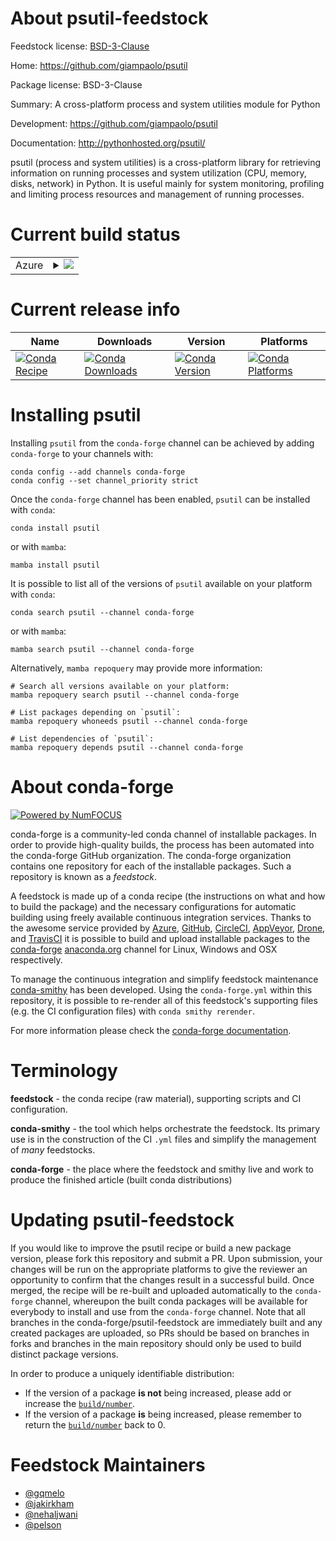 About psutil-feedstock
======================

Feedstock license: [BSD-3-Clause](https://github.com/conda-forge/psutil-feedstock/blob/main/LICENSE.txt)

Home: https://github.com/giampaolo/psutil

Package license: BSD-3-Clause

Summary: A cross-platform process and system utilities module for Python

Development: https://github.com/giampaolo/psutil

Documentation: http://pythonhosted.org/psutil/

psutil (process and system utilities) is a cross-platform library for
retrieving information on running processes and system utilization (CPU,
memory, disks, network) in Python. It is useful mainly for system
monitoring, profiling and limiting process resources and management of
running processes.


Current build status
====================


<table>
    
  <tr>
    <td>Azure</td>
    <td>
      <details>
        <summary>
          <a href="https://dev.azure.com/conda-forge/feedstock-builds/_build/latest?definitionId=819&branchName=main">
            <img src="https://dev.azure.com/conda-forge/feedstock-builds/_apis/build/status/psutil-feedstock?branchName=main">
          </a>
        </summary>
        <table>
          <thead><tr><th>Variant</th><th>Status</th></tr></thead>
          <tbody><tr>
              <td>linux_64_python3.10.____cpython</td>
              <td>
                <a href="https://dev.azure.com/conda-forge/feedstock-builds/_build/latest?definitionId=819&branchName=main">
                  <img src="https://dev.azure.com/conda-forge/feedstock-builds/_apis/build/status/psutil-feedstock?branchName=main&jobName=linux&configuration=linux%20linux_64_python3.10.____cpython" alt="variant">
                </a>
              </td>
            </tr><tr>
              <td>linux_64_python3.11.____cpython</td>
              <td>
                <a href="https://dev.azure.com/conda-forge/feedstock-builds/_build/latest?definitionId=819&branchName=main">
                  <img src="https://dev.azure.com/conda-forge/feedstock-builds/_apis/build/status/psutil-feedstock?branchName=main&jobName=linux&configuration=linux%20linux_64_python3.11.____cpython" alt="variant">
                </a>
              </td>
            </tr><tr>
              <td>linux_64_python3.12.____cpython</td>
              <td>
                <a href="https://dev.azure.com/conda-forge/feedstock-builds/_build/latest?definitionId=819&branchName=main">
                  <img src="https://dev.azure.com/conda-forge/feedstock-builds/_apis/build/status/psutil-feedstock?branchName=main&jobName=linux&configuration=linux%20linux_64_python3.12.____cpython" alt="variant">
                </a>
              </td>
            </tr><tr>
              <td>linux_64_python3.13.____cp313</td>
              <td>
                <a href="https://dev.azure.com/conda-forge/feedstock-builds/_build/latest?definitionId=819&branchName=main">
                  <img src="https://dev.azure.com/conda-forge/feedstock-builds/_apis/build/status/psutil-feedstock?branchName=main&jobName=linux&configuration=linux%20linux_64_python3.13.____cp313" alt="variant">
                </a>
              </td>
            </tr><tr>
              <td>linux_64_python3.13.____cp313t</td>
              <td>
                <a href="https://dev.azure.com/conda-forge/feedstock-builds/_build/latest?definitionId=819&branchName=main">
                  <img src="https://dev.azure.com/conda-forge/feedstock-builds/_apis/build/status/psutil-feedstock?branchName=main&jobName=linux&configuration=linux%20linux_64_python3.13.____cp313t" alt="variant">
                </a>
              </td>
            </tr><tr>
              <td>linux_64_python3.9.____cpython</td>
              <td>
                <a href="https://dev.azure.com/conda-forge/feedstock-builds/_build/latest?definitionId=819&branchName=main">
                  <img src="https://dev.azure.com/conda-forge/feedstock-builds/_apis/build/status/psutil-feedstock?branchName=main&jobName=linux&configuration=linux%20linux_64_python3.9.____cpython" alt="variant">
                </a>
              </td>
            </tr><tr>
              <td>linux_aarch64_python3.10.____cpython</td>
              <td>
                <a href="https://dev.azure.com/conda-forge/feedstock-builds/_build/latest?definitionId=819&branchName=main">
                  <img src="https://dev.azure.com/conda-forge/feedstock-builds/_apis/build/status/psutil-feedstock?branchName=main&jobName=linux&configuration=linux%20linux_aarch64_python3.10.____cpython" alt="variant">
                </a>
              </td>
            </tr><tr>
              <td>linux_aarch64_python3.11.____cpython</td>
              <td>
                <a href="https://dev.azure.com/conda-forge/feedstock-builds/_build/latest?definitionId=819&branchName=main">
                  <img src="https://dev.azure.com/conda-forge/feedstock-builds/_apis/build/status/psutil-feedstock?branchName=main&jobName=linux&configuration=linux%20linux_aarch64_python3.11.____cpython" alt="variant">
                </a>
              </td>
            </tr><tr>
              <td>linux_aarch64_python3.12.____cpython</td>
              <td>
                <a href="https://dev.azure.com/conda-forge/feedstock-builds/_build/latest?definitionId=819&branchName=main">
                  <img src="https://dev.azure.com/conda-forge/feedstock-builds/_apis/build/status/psutil-feedstock?branchName=main&jobName=linux&configuration=linux%20linux_aarch64_python3.12.____cpython" alt="variant">
                </a>
              </td>
            </tr><tr>
              <td>linux_aarch64_python3.13.____cp313</td>
              <td>
                <a href="https://dev.azure.com/conda-forge/feedstock-builds/_build/latest?definitionId=819&branchName=main">
                  <img src="https://dev.azure.com/conda-forge/feedstock-builds/_apis/build/status/psutil-feedstock?branchName=main&jobName=linux&configuration=linux%20linux_aarch64_python3.13.____cp313" alt="variant">
                </a>
              </td>
            </tr><tr>
              <td>linux_aarch64_python3.13.____cp313t</td>
              <td>
                <a href="https://dev.azure.com/conda-forge/feedstock-builds/_build/latest?definitionId=819&branchName=main">
                  <img src="https://dev.azure.com/conda-forge/feedstock-builds/_apis/build/status/psutil-feedstock?branchName=main&jobName=linux&configuration=linux%20linux_aarch64_python3.13.____cp313t" alt="variant">
                </a>
              </td>
            </tr><tr>
              <td>linux_aarch64_python3.9.____cpython</td>
              <td>
                <a href="https://dev.azure.com/conda-forge/feedstock-builds/_build/latest?definitionId=819&branchName=main">
                  <img src="https://dev.azure.com/conda-forge/feedstock-builds/_apis/build/status/psutil-feedstock?branchName=main&jobName=linux&configuration=linux%20linux_aarch64_python3.9.____cpython" alt="variant">
                </a>
              </td>
            </tr><tr>
              <td>linux_ppc64le_python3.10.____cpython</td>
              <td>
                <a href="https://dev.azure.com/conda-forge/feedstock-builds/_build/latest?definitionId=819&branchName=main">
                  <img src="https://dev.azure.com/conda-forge/feedstock-builds/_apis/build/status/psutil-feedstock?branchName=main&jobName=linux&configuration=linux%20linux_ppc64le_python3.10.____cpython" alt="variant">
                </a>
              </td>
            </tr><tr>
              <td>linux_ppc64le_python3.11.____cpython</td>
              <td>
                <a href="https://dev.azure.com/conda-forge/feedstock-builds/_build/latest?definitionId=819&branchName=main">
                  <img src="https://dev.azure.com/conda-forge/feedstock-builds/_apis/build/status/psutil-feedstock?branchName=main&jobName=linux&configuration=linux%20linux_ppc64le_python3.11.____cpython" alt="variant">
                </a>
              </td>
            </tr><tr>
              <td>linux_ppc64le_python3.12.____cpython</td>
              <td>
                <a href="https://dev.azure.com/conda-forge/feedstock-builds/_build/latest?definitionId=819&branchName=main">
                  <img src="https://dev.azure.com/conda-forge/feedstock-builds/_apis/build/status/psutil-feedstock?branchName=main&jobName=linux&configuration=linux%20linux_ppc64le_python3.12.____cpython" alt="variant">
                </a>
              </td>
            </tr><tr>
              <td>linux_ppc64le_python3.13.____cp313</td>
              <td>
                <a href="https://dev.azure.com/conda-forge/feedstock-builds/_build/latest?definitionId=819&branchName=main">
                  <img src="https://dev.azure.com/conda-forge/feedstock-builds/_apis/build/status/psutil-feedstock?branchName=main&jobName=linux&configuration=linux%20linux_ppc64le_python3.13.____cp313" alt="variant">
                </a>
              </td>
            </tr><tr>
              <td>linux_ppc64le_python3.13.____cp313t</td>
              <td>
                <a href="https://dev.azure.com/conda-forge/feedstock-builds/_build/latest?definitionId=819&branchName=main">
                  <img src="https://dev.azure.com/conda-forge/feedstock-builds/_apis/build/status/psutil-feedstock?branchName=main&jobName=linux&configuration=linux%20linux_ppc64le_python3.13.____cp313t" alt="variant">
                </a>
              </td>
            </tr><tr>
              <td>linux_ppc64le_python3.9.____cpython</td>
              <td>
                <a href="https://dev.azure.com/conda-forge/feedstock-builds/_build/latest?definitionId=819&branchName=main">
                  <img src="https://dev.azure.com/conda-forge/feedstock-builds/_apis/build/status/psutil-feedstock?branchName=main&jobName=linux&configuration=linux%20linux_ppc64le_python3.9.____cpython" alt="variant">
                </a>
              </td>
            </tr><tr>
              <td>osx_64_python3.10.____cpython</td>
              <td>
                <a href="https://dev.azure.com/conda-forge/feedstock-builds/_build/latest?definitionId=819&branchName=main">
                  <img src="https://dev.azure.com/conda-forge/feedstock-builds/_apis/build/status/psutil-feedstock?branchName=main&jobName=osx&configuration=osx%20osx_64_python3.10.____cpython" alt="variant">
                </a>
              </td>
            </tr><tr>
              <td>osx_64_python3.11.____cpython</td>
              <td>
                <a href="https://dev.azure.com/conda-forge/feedstock-builds/_build/latest?definitionId=819&branchName=main">
                  <img src="https://dev.azure.com/conda-forge/feedstock-builds/_apis/build/status/psutil-feedstock?branchName=main&jobName=osx&configuration=osx%20osx_64_python3.11.____cpython" alt="variant">
                </a>
              </td>
            </tr><tr>
              <td>osx_64_python3.12.____cpython</td>
              <td>
                <a href="https://dev.azure.com/conda-forge/feedstock-builds/_build/latest?definitionId=819&branchName=main">
                  <img src="https://dev.azure.com/conda-forge/feedstock-builds/_apis/build/status/psutil-feedstock?branchName=main&jobName=osx&configuration=osx%20osx_64_python3.12.____cpython" alt="variant">
                </a>
              </td>
            </tr><tr>
              <td>osx_64_python3.13.____cp313</td>
              <td>
                <a href="https://dev.azure.com/conda-forge/feedstock-builds/_build/latest?definitionId=819&branchName=main">
                  <img src="https://dev.azure.com/conda-forge/feedstock-builds/_apis/build/status/psutil-feedstock?branchName=main&jobName=osx&configuration=osx%20osx_64_python3.13.____cp313" alt="variant">
                </a>
              </td>
            </tr><tr>
              <td>osx_64_python3.13.____cp313t</td>
              <td>
                <a href="https://dev.azure.com/conda-forge/feedstock-builds/_build/latest?definitionId=819&branchName=main">
                  <img src="https://dev.azure.com/conda-forge/feedstock-builds/_apis/build/status/psutil-feedstock?branchName=main&jobName=osx&configuration=osx%20osx_64_python3.13.____cp313t" alt="variant">
                </a>
              </td>
            </tr><tr>
              <td>osx_64_python3.9.____cpython</td>
              <td>
                <a href="https://dev.azure.com/conda-forge/feedstock-builds/_build/latest?definitionId=819&branchName=main">
                  <img src="https://dev.azure.com/conda-forge/feedstock-builds/_apis/build/status/psutil-feedstock?branchName=main&jobName=osx&configuration=osx%20osx_64_python3.9.____cpython" alt="variant">
                </a>
              </td>
            </tr><tr>
              <td>osx_arm64_python3.10.____cpython</td>
              <td>
                <a href="https://dev.azure.com/conda-forge/feedstock-builds/_build/latest?definitionId=819&branchName=main">
                  <img src="https://dev.azure.com/conda-forge/feedstock-builds/_apis/build/status/psutil-feedstock?branchName=main&jobName=osx&configuration=osx%20osx_arm64_python3.10.____cpython" alt="variant">
                </a>
              </td>
            </tr><tr>
              <td>osx_arm64_python3.11.____cpython</td>
              <td>
                <a href="https://dev.azure.com/conda-forge/feedstock-builds/_build/latest?definitionId=819&branchName=main">
                  <img src="https://dev.azure.com/conda-forge/feedstock-builds/_apis/build/status/psutil-feedstock?branchName=main&jobName=osx&configuration=osx%20osx_arm64_python3.11.____cpython" alt="variant">
                </a>
              </td>
            </tr><tr>
              <td>osx_arm64_python3.12.____cpython</td>
              <td>
                <a href="https://dev.azure.com/conda-forge/feedstock-builds/_build/latest?definitionId=819&branchName=main">
                  <img src="https://dev.azure.com/conda-forge/feedstock-builds/_apis/build/status/psutil-feedstock?branchName=main&jobName=osx&configuration=osx%20osx_arm64_python3.12.____cpython" alt="variant">
                </a>
              </td>
            </tr><tr>
              <td>osx_arm64_python3.13.____cp313</td>
              <td>
                <a href="https://dev.azure.com/conda-forge/feedstock-builds/_build/latest?definitionId=819&branchName=main">
                  <img src="https://dev.azure.com/conda-forge/feedstock-builds/_apis/build/status/psutil-feedstock?branchName=main&jobName=osx&configuration=osx%20osx_arm64_python3.13.____cp313" alt="variant">
                </a>
              </td>
            </tr><tr>
              <td>osx_arm64_python3.13.____cp313t</td>
              <td>
                <a href="https://dev.azure.com/conda-forge/feedstock-builds/_build/latest?definitionId=819&branchName=main">
                  <img src="https://dev.azure.com/conda-forge/feedstock-builds/_apis/build/status/psutil-feedstock?branchName=main&jobName=osx&configuration=osx%20osx_arm64_python3.13.____cp313t" alt="variant">
                </a>
              </td>
            </tr><tr>
              <td>osx_arm64_python3.9.____cpython</td>
              <td>
                <a href="https://dev.azure.com/conda-forge/feedstock-builds/_build/latest?definitionId=819&branchName=main">
                  <img src="https://dev.azure.com/conda-forge/feedstock-builds/_apis/build/status/psutil-feedstock?branchName=main&jobName=osx&configuration=osx%20osx_arm64_python3.9.____cpython" alt="variant">
                </a>
              </td>
            </tr><tr>
              <td>win_64_python3.10.____cpython</td>
              <td>
                <a href="https://dev.azure.com/conda-forge/feedstock-builds/_build/latest?definitionId=819&branchName=main">
                  <img src="https://dev.azure.com/conda-forge/feedstock-builds/_apis/build/status/psutil-feedstock?branchName=main&jobName=win&configuration=win%20win_64_python3.10.____cpython" alt="variant">
                </a>
              </td>
            </tr><tr>
              <td>win_64_python3.11.____cpython</td>
              <td>
                <a href="https://dev.azure.com/conda-forge/feedstock-builds/_build/latest?definitionId=819&branchName=main">
                  <img src="https://dev.azure.com/conda-forge/feedstock-builds/_apis/build/status/psutil-feedstock?branchName=main&jobName=win&configuration=win%20win_64_python3.11.____cpython" alt="variant">
                </a>
              </td>
            </tr><tr>
              <td>win_64_python3.12.____cpython</td>
              <td>
                <a href="https://dev.azure.com/conda-forge/feedstock-builds/_build/latest?definitionId=819&branchName=main">
                  <img src="https://dev.azure.com/conda-forge/feedstock-builds/_apis/build/status/psutil-feedstock?branchName=main&jobName=win&configuration=win%20win_64_python3.12.____cpython" alt="variant">
                </a>
              </td>
            </tr><tr>
              <td>win_64_python3.13.____cp313</td>
              <td>
                <a href="https://dev.azure.com/conda-forge/feedstock-builds/_build/latest?definitionId=819&branchName=main">
                  <img src="https://dev.azure.com/conda-forge/feedstock-builds/_apis/build/status/psutil-feedstock?branchName=main&jobName=win&configuration=win%20win_64_python3.13.____cp313" alt="variant">
                </a>
              </td>
            </tr><tr>
              <td>win_64_python3.13.____cp313t</td>
              <td>
                <a href="https://dev.azure.com/conda-forge/feedstock-builds/_build/latest?definitionId=819&branchName=main">
                  <img src="https://dev.azure.com/conda-forge/feedstock-builds/_apis/build/status/psutil-feedstock?branchName=main&jobName=win&configuration=win%20win_64_python3.13.____cp313t" alt="variant">
                </a>
              </td>
            </tr><tr>
              <td>win_64_python3.9.____cpython</td>
              <td>
                <a href="https://dev.azure.com/conda-forge/feedstock-builds/_build/latest?definitionId=819&branchName=main">
                  <img src="https://dev.azure.com/conda-forge/feedstock-builds/_apis/build/status/psutil-feedstock?branchName=main&jobName=win&configuration=win%20win_64_python3.9.____cpython" alt="variant">
                </a>
              </td>
            </tr>
          </tbody>
        </table>
      </details>
    </td>
  </tr>
</table>

Current release info
====================

| Name | Downloads | Version | Platforms |
| --- | --- | --- | --- |
| [![Conda Recipe](https://img.shields.io/badge/recipe-psutil-green.svg)](https://anaconda.org/conda-forge/psutil) | [![Conda Downloads](https://img.shields.io/conda/dn/conda-forge/psutil.svg)](https://anaconda.org/conda-forge/psutil) | [![Conda Version](https://img.shields.io/conda/vn/conda-forge/psutil.svg)](https://anaconda.org/conda-forge/psutil) | [![Conda Platforms](https://img.shields.io/conda/pn/conda-forge/psutil.svg)](https://anaconda.org/conda-forge/psutil) |

Installing psutil
=================

Installing `psutil` from the `conda-forge` channel can be achieved by adding `conda-forge` to your channels with:

```
conda config --add channels conda-forge
conda config --set channel_priority strict
```

Once the `conda-forge` channel has been enabled, `psutil` can be installed with `conda`:

```
conda install psutil
```

or with `mamba`:

```
mamba install psutil
```

It is possible to list all of the versions of `psutil` available on your platform with `conda`:

```
conda search psutil --channel conda-forge
```

or with `mamba`:

```
mamba search psutil --channel conda-forge
```

Alternatively, `mamba repoquery` may provide more information:

```
# Search all versions available on your platform:
mamba repoquery search psutil --channel conda-forge

# List packages depending on `psutil`:
mamba repoquery whoneeds psutil --channel conda-forge

# List dependencies of `psutil`:
mamba repoquery depends psutil --channel conda-forge
```


About conda-forge
=================

[![Powered by
NumFOCUS](https://img.shields.io/badge/powered%20by-NumFOCUS-orange.svg?style=flat&colorA=E1523D&colorB=007D8A)](https://numfocus.org)

conda-forge is a community-led conda channel of installable packages.
In order to provide high-quality builds, the process has been automated into the
conda-forge GitHub organization. The conda-forge organization contains one repository
for each of the installable packages. Such a repository is known as a *feedstock*.

A feedstock is made up of a conda recipe (the instructions on what and how to build
the package) and the necessary configurations for automatic building using freely
available continuous integration services. Thanks to the awesome service provided by
[Azure](https://azure.microsoft.com/en-us/services/devops/), [GitHub](https://github.com/),
[CircleCI](https://circleci.com/), [AppVeyor](https://www.appveyor.com/),
[Drone](https://cloud.drone.io/welcome), and [TravisCI](https://travis-ci.com/)
it is possible to build and upload installable packages to the
[conda-forge](https://anaconda.org/conda-forge) [anaconda.org](https://anaconda.org/)
channel for Linux, Windows and OSX respectively.

To manage the continuous integration and simplify feedstock maintenance
[conda-smithy](https://github.com/conda-forge/conda-smithy) has been developed.
Using the ``conda-forge.yml`` within this repository, it is possible to re-render all of
this feedstock's supporting files (e.g. the CI configuration files) with ``conda smithy rerender``.

For more information please check the [conda-forge documentation](https://conda-forge.org/docs/).

Terminology
===========

**feedstock** - the conda recipe (raw material), supporting scripts and CI configuration.

**conda-smithy** - the tool which helps orchestrate the feedstock.
                   Its primary use is in the construction of the CI ``.yml`` files
                   and simplify the management of *many* feedstocks.

**conda-forge** - the place where the feedstock and smithy live and work to
                  produce the finished article (built conda distributions)


Updating psutil-feedstock
=========================

If you would like to improve the psutil recipe or build a new
package version, please fork this repository and submit a PR. Upon submission,
your changes will be run on the appropriate platforms to give the reviewer an
opportunity to confirm that the changes result in a successful build. Once
merged, the recipe will be re-built and uploaded automatically to the
`conda-forge` channel, whereupon the built conda packages will be available for
everybody to install and use from the `conda-forge` channel.
Note that all branches in the conda-forge/psutil-feedstock are
immediately built and any created packages are uploaded, so PRs should be based
on branches in forks and branches in the main repository should only be used to
build distinct package versions.

In order to produce a uniquely identifiable distribution:
 * If the version of a package **is not** being increased, please add or increase
   the [``build/number``](https://docs.conda.io/projects/conda-build/en/latest/resources/define-metadata.html#build-number-and-string).
 * If the version of a package **is** being increased, please remember to return
   the [``build/number``](https://docs.conda.io/projects/conda-build/en/latest/resources/define-metadata.html#build-number-and-string)
   back to 0.

Feedstock Maintainers
=====================

* [@gqmelo](https://github.com/gqmelo/)
* [@jakirkham](https://github.com/jakirkham/)
* [@nehaljwani](https://github.com/nehaljwani/)
* [@pelson](https://github.com/pelson/)

